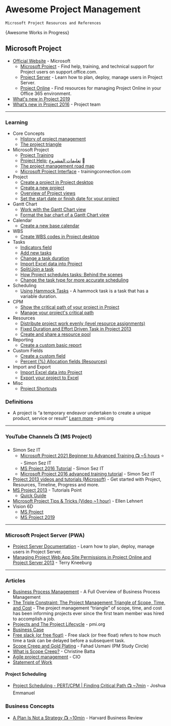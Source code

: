 # Awesome Project Management
`Microsoft Project Resources and References`

{Awesome Works in Progress}

## Microsoft Project
* [Official Website](https://products.office.com/en-us/project/project-and-portfolio-management-software) - Microsoft
  * [Microsoft Project](https://support.office.com/project) - Find help, training, and technical support for Project users on support.office.com.
  * [Project Server](https://docs.microsoft.com/en-us/Project/project-server-2013-and-2016) - Learn how to plan, deploy, manage users in Project Server.
  * [Project Online](https://docs.microsoft.com/projectonline/project-online) - Find resources for managing Project Online in your Office 365 environment.
* [What's new in Project 2019](https://support.office.com/en-us/article/what-s-new-in-project-2019-6be41c8a-c4b2-409a-9ef7-d250377ad3b7)
* [What’s new in Project 2016](https://www.microsoft.com/en-us/microsoft-365/blog/2015/09/30/whats-new-in-project-2016/) - Project team


-----
### Learning
* Core Concepts
  - [History of project management](https://support.microsoft.com/en-us/office/history-of-project-management-a2e0b717-094b-4d1e-878a-fcd0978891cd)
  - [The project triangle](https://support.microsoft.com/en-us/office/the-project-triangle-8c892e06-d761-4d40-8e1f-17b33fdcf810)
* Microsoft Project
  - [Project Training](https://support.office.com/en-ie/article/project-training-63f1db89-1ee0-4113-bedc-03fc5ec6223a)
  - [Project Help](https://support.microsoft.com/en-us/office/project-help-afac1e38-1219-4a88-bd22-81534778d528); [تعليمات المشروع](https://support.microsoft.com/ar-sa/topic/%D8%AA%D8%B9%D9%84%D9%8A%D9%85%D8%A7%D8%AA-%D8%A7%D9%84%D9%85%D8%B4%D8%B1%D9%88%D8%B9-afac1e38-1219-4a88-bd22-81534778d528) 🌟
  - [The project management road map](https://support.microsoft.com/en-us/office/the-project-management-road-map-ad8c7625-fa14-4e36-9a83-c6af33097662)
  - [Microsoft Project Interface](https://www.trainingconnection.com/project/lessons/interface.php) - trainingconnection.com
* Project
  - [Create a project in Project desktop](https://support.microsoft.com/en-us/office/create-a-project-in-project-desktop-783c8570-0111-4142-af80-989aabfe29af)
  - [Create a new project](https://support.microsoft.com/en-us/office/create-a-new-project-e9432a19-1081-4b47-ab6b-4d91fc036360)
  - [Overview of Project views](https://support.microsoft.com/en-us/office/overview-of-project-views-6cb1dbcd-5cd5-4cc2-a878-aa365564266d)
  - [Set the start date or finish date for your project](https://support.microsoft.com/en-us/office/set-the-start-date-or-finish-date-for-your-project-in-project-desktop-486b5f04-e647-40d9-8298-ba42613ae6d4)
* Gantt Chart
  - [Work with the Gantt Chart view](https://support.microsoft.com/en-us/office/work-with-the-gantt-chart-view-0e84efa4-78ce-4cd1-baed-5159a55f78b4)
  - [Format the bar chart of a Gantt Chart view](https://support.microsoft.com/en-us/office/format-the-bar-chart-of-a-gantt-chart-view-2eb880e8-2a72-44e7-a861-5902cce6ae06)
* Calendar
  - [Create a new base calendar](https://support.office.com/en-us/article/create-a-new-base-calendar-674cb99d-f2b0-4e85-b07e-84105d540dcb)
* WBS
  - [Create WBS codes in Project desktop](https://support.microsoft.com/en-au/office/create-wbs-codes-in-project-desktop-bb6a61aa-debd-4e38-8c04-8e2c1ae3cbda)
* Tasks
  - [Indicators field](https://support.microsoft.com/en-us/office/indicators-field-414e1168-ee9d-414c-b1fc-7520629a2739)
  - [Add new tasks](https://support.office.com/en-us/article/add-new-tasks-6990803e-d0c7-48aa-94c9-ef14387f6792)
  - [Change a task duration](https://support.office.com/en-us/article/change-a-task-duration-0c551218-e543-4a5a-80f5-363c5c7c4e49)
  - [Import Excel data into Project](https://support.office.com/en-us/article/import-excel-data-into-project-cb3fb91a-ad05-4506-b0af-8aa8b2247119)
  - [Split/Join a task](https://support.office.com/en-us/article/split-a-task-20c8581b-6266-45e3-af54-cc7c3b10deca)
  - [How Project schedules tasks: Behind the scenes](https://support.office.com/en-us/article/how-project-schedules-tasks-behind-the-scenes-df3431ab-8d8a-4047-afc6-a87b547dbac0)
  - [Change the task type for more accurate scheduling](https://support.office.com/en-us/article/change-the-task-type-for-more-accurate-scheduling-b0b969ad-45bc-4e9e-8967-435587548a72)
* Scheduling
  - [Using Hammock Tasks](https://www.mpug.com/articles/dos-and-donts-using-hammock-tasks/) - A hammock task is a task that has a variable duration. 
* CPM
  - [Show the critical path of your project in Project](https://support.microsoft.com/en-us/office/show-the-critical-path-of-your-project-in-project-ad6e3b08-7748-4231-afc4-a2046207fd86)
  - [Manage your project's critical path](https://support.microsoft.com/en-us/office/manage-your-project-s-critical-path-bc692e65-6245-45cf-86b7-f7115c965d2f)
* Resources
  - [Distribute project work evenly (level resource assignments)](https://support.office.com/en-us/article/distribute-project-work-evenly-level-resource-assignments-59ee715d-4446-42c9-8756-4ea2a5a7e4a0)
  - [Fixed Duration and Effort Driven Task in Project 2013](https://www.mpug.com/articles/fixed-duration-and-effort-driven-task-in-project-2013/)
  - [Create and share a resource pool](https://support.office.com/en-gb/article/create-and-share-a-resource-pool-64a2416e-b811-4ddf-b039-e0347e233581)
* Reporting
   - [Create a custom basic report](https://support.office.com/en-us/article/create-a-custom-basic-report-3f6f36be-da79-4142-8548-1a6812de1326)
* Custom Fields
   - [Create a custom field](https://support.office.com/en-us/article/create-a-custom-field-839d206f-b314-48f5-aa06-79140db93b94)
   - [Percent (%) Allocation fields (Resources)](https://support.office.com/en-us/article/percent-allocation-fields-b8d25634-1bf4-4d29-b568-7f637f37a46f)
* Import and Export
  - [Import Excel data into Project](https://support.microsoft.com/en-us/office/import-excel-data-into-project-cb3fb91a-ad05-4506-b0af-8aa8b2247119)
  - [Export your project to Excel](https://support.microsoft.com/en-us/office/export-your-project-to-excel-ce71a2a4-e9ab-4879-a6f9-19421a70c13d)
* Misc
  - [Project Shortcuts](https://blogs.msdn.microsoft.com/project/2008/08/08/project-shortcuts/)

### Definitions
* A project is “a temporary endeavor undertaken to create a unique product, service or result” [Learn more](https://www.pmi.org/learning/library/basic-project-program-definition-overview-6115) - pmi.org
 
-----
### YouTube Channels :tv: (MS Project)
* Simon Sez IT
  - [Microsoft Project 2021 Beginner to Advanced Training 📺 ~5 hours](https://www.youtube.com/watch?v=Ss3WMhTDM5U) ⭐ - Simon Sez IT
  - [MS Project 2016 Tutorial](https://www.youtube.com/watch?v=6CpDz7fzMmo&list=PLzj7TwUeMQ3gEx7_OYMI-PM_2ofCiVSq9) - Simon Sez IT
  - [Microsoft Project 2016 advanced training tutorial](https://www.youtube.com/watch?v=k8xixFtwv8E&list=PLzj7TwUeMQ3ijsaeOSiLehF1bquXCxmHv) - Simon Sez IT
* [Project 2013 videos and tutorials (Microsoft)](https://support.office.com/en-ie/article/project-2013-videos-and-tutorials-af7d1e17-5fa7-421f-a452-9bbe2cd7b082) - Get started with Project, Resources, Timeline, Progress and more.
* [MS Project 2013](https://www.youtube.com/watch?v=AgEIcyvnsCE&list=PLWPirh4EWFpFQimHjZvhuAN4GF6XYC-qM) - Tutorials Point
   * [Quick Guide](https://www.tutorialspoint.com/ms_project/ms_project_quick_guide.htm)
* [Microsoft Project Tips & Tricks (Video ~1 hour)](https://www.youtube.com/watch?v=kh5tAIWRXIs) - Ellen Lehnert
* Vision 6D
  * [MS Project](https://www.youtube.com/watch?v=fmjQlVssDp4&list=PL5t0n9TgavtkaYbi6fSg4p_TT6ZC50wxT)
  * [MS Project 2019](https://www.youtube.com/watch?v=A-yPSJGY-_Y&list=PL5t0n9TgavtkeOE_pP3POh317VI-hJoN_)

-----
### Microsoft Project Server (PWA)
* [Project Server Documentation](https://docs.microsoft.com/en-us/project/project-server-2013-and-2016) - Learn how to plan, deploy, manage users in Project Server.
* [Managing Project Web App Site Permissions in Project Online and Project Server 2013](https://www.mpug.com/articles/managing-project-web-app-site-permissions-project-online-project-server-2013/) - Terry Kneeburg

-----
### Articles
* [Business Process Management](https://kissflow.com/bpm/business-process-management-overview/) - A Full Overview of Business Process Management
* [The Triple Constraint: The Project Management Triangle of Scope, Time, and Cost](https://www.smartsheet.com/triple-constraint-triangle-theory) - The project management “triangle” of scope, time, and cost has been informing projects ever since the first team member was hired to accomplish a job. 
* [Projects and The Project Lifecycle](https://www.pmi.org/about/what-is-a-project) - pmi.org
* [Business Case](https://www.projectmanager.com/blog/project-management/how-to-write-a-business-case)
* [Free slack (or free float)](https://www.wrike.com/project-management-guide/faq/what-is-free-slack-in-project-management/) - Free slack (or free float) refers to how much time a task can be delayed before a subsequent task.
* [Scope Creep and Gold Plating](https://pmstudycircle.com/2012/09/scope-creep-and-gold-plating-in-project-management/) - Fahad Usmani (PM Study Circle)
* [What is Scope Creep?](http://www.brandcalling.com/our-blog/lessons_in_scope_creep_confronting_the_beast) - Christine Batta
* [Agile project management](https://www.cio.com/article/3156998/agile-project-management-a-beginners-guide.html) - CIO
* [Statement of Work](https://www.projectmanager.com/blog/statement-work-definition-examples)
  
#### Project Scheduling
* [Project Scheduling - PERT/CPM | Finding Critical Path 📺 ~7min](https://www.youtube.com/watch?v=-TDh-5n90vk) - Joshua Emmanuel

### Business Concepts
* [A Plan Is Not a Strategy 📺 ~10min](https://www.youtube.com/watch?v=iuYlGRnC7J8) - Harvard Business Review

